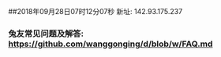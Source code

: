 ##2018年09月28日07时12分07秒 新址: 142.93.175.237
### 兔友常见问题及解答: https://github.com/wanggonging/d/blob/w/FAQ.md

